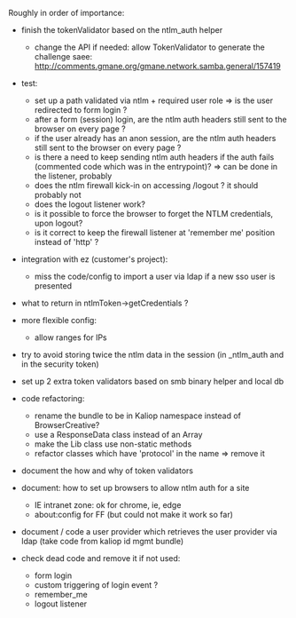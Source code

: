 Roughly in order of importance:

- finish the tokenValidator based on the ntlm_auth helper
    - change the API if needed: allow TokenValidator to generate the challenge
      saee: http://comments.gmane.org/gmane.network.samba.general/157419

- test:
    - set up a path validated via ntlm + required user role => is the user redirected to form login ?
    - after a form (session) login, are the ntlm auth headers still sent to the browser on every page ?
    - if the user already has an anon session, are the ntlm auth headers still sent to the browser on every page ?
    - is there a need to keep sending ntlm auth headers if the auth fails (commented code which was in the entrypoint)? => can be done in the listener, probably 
    - does the ntlm firewall kick-in on accessing /logout ? it should probably not
    - does the logout listener work?
    - is it possible to force the browser to forget the NTLM credentials, upon logout?
    - is it correct to keep the firewall listener at 'remember me' position instead of 'http' ?

- integration with ez (customer's project):
    - miss the code/config to import a user via ldap if a new sso user is presented 

- what to return in ntlmToken->getCredentials ?

- more flexible config:
    - allow ranges for IPs

- try to avoid storing twice the ntlm data in the session (in _ntlm_auth and in the security token)

- set up 2 extra token validators based on smb binary helper and local db

- code refactoring:
    - rename the bundle to be in Kaliop namespace instead of BrowserCreative?
    - use a ResponseData class instead of an Array
    - make the Lib class use non-static methods
    - refactor classes which have 'protocol' in the name => remove it

- document the how and why of token validators

- document: how to set up browsers to allow ntlm auth for a site
    - IE intranet zone: ok for chrome, ie, edge
    - about:config for FF (but could not make it work so far)

- document / code a user provider which retrieves the user provider via ldap (take code from kaliop id mgmt bundle)

- check dead code and remove it if not used:
    * form login
    * custom triggering of login event ?
    * remember_me
    * logout listener
